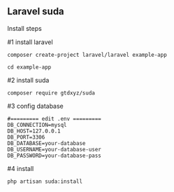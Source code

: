 ## Laravel suda

Install steps

#1 install laravel
```
composer create-project laravel/laravel example-app

cd example-app
```

#2 install suda
```
composer require gtdxyz/suda
```

#3 config database

```
#========= edit .env =========
DB_CONNECTION=mysql
DB_HOST=127.0.0.1
DB_PORT=3306
DB_DATABASE=your-database
DB_USERNAME=your-database-user
DB_PASSWORD=your-database-pass

```

#4 install

```
php artisan suda:install
```